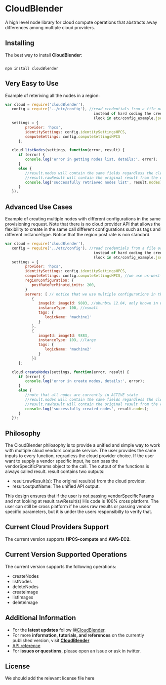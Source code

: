 # CloudBlender
A high level node library for cloud compute operations that abstracts away differences among multiple cloud providers.


## Installing
The best way to install **CloudBlender**:
<pre><code>
npm install cloudBlender
</code></pre>


## Very Easy to Use
Example of reteriving all the nodes in a region:

```javascript
var cloud = require('cloudBlender'),
   config = require('../etc/config'), //read credentials from a file or environment variable
                                        instead of hard coding the credentials!
                                        (look in etc/config_example.json for an example)
   settings = {
         provider: 'hpcs',
         identitySettings: config.identitySettingsHPCS,
         computeSettings: config.computeSettingsHPCS
      };

   cloud.listNodes(settings, function(error, result) {
      if (error) {
         console.log('error in getting nodes list, details:', error);
      }
      else {
         //result.nodes will contain the same fields regardless the cloud provider
         //result.rawResult will contain the original result from the cloud provider
         console.log('successfully retrieved nodes list', result.nodes);
      }
   });
```


## Advanced Use Cases
Example of creating multiple nodes with different configurations in the same
provisioning request. Note that there is no cloud provider API that allows the 
flexibility to create in the same call different configurations such as tags
 and different instanceType. Notice that the region post rate is non standard.

```javascript
var cloud = require('cloudBlender'),
   config = require('../etc/config'), //read credentials from a file or environment variable
                                        instead of hard coding the credentials!
                                        (look in etc/config_example.json for an example)
   settings = {
         provider: 'hpcs',
         identitySettings: config.identitySettingsHPCS,
         computeSettings: config.computeSettingsHPCS, //we use us-west-az2 in this example
         regionConfiguration: {
            postRatePerMinuteLimits: 200,
         }
         servers: [ // notice that we use multiple configurations in the same request
            {
               imageId: imageId: 9883, //ubunbtu 12.04, only known in uswest-az-2
               instanceType: 100, //xsmall
               tags: {
                  logicName: 'machine1'
               }
            },
            {
               imageId: imageId: 9883, 
               instanceType: 103, //large
               tags: {
                  logicName: 'machine2'
               }
            }]
      };

   cloud.createNodes(settings, function(error, result) {
      if (error) {
         console.log('error in create nodes, details:', error);
      }
      else {
         //note that all nodes are currently in ACTIVE state
         //result.nodes will contain the same fields regardless the cloud privider
         //result.rawResult will contain the original result from the cloud provider
         console.log('successfully created nodes', result.nodes);
      }
   });
```


## Philosophy
The CloudBlender philosophy is to provide a unified and simple way to work with multiple cloud vendors compute service.
The user provides the same inputs to every function, regradless the cloud provider choice.
If the user want to supply a vendor specific input, he can pass the vendorSpecificParams object to the call.
The output of the functions is always called result. result contains two outputs:

- result.rawResult(s): The original result(s) from the cloud provider. 
- result.outputName: The unified API output.

This design ensures that if the user is not passing vendorSpecificParams and not looking at result.rawResult(s)
His code is 100% cross platform.
The user can still be cross platform if he uses raw results or passing vendor specific parameters, but it is under 
the users responsibilty to verify that.


## Current Cloud Providers Support
The current version supports **HPCS-compute** and **AWS-EC2**.


## Current Version Supported Operations
The current version supports the following operations:

- createNodes
- listNodes
- deleteNodes
- createImage
- listImages
- deleteImage


## Additional Information
- For the **latest updates** follow [@CloudBlender](https://twitter.com/CloudBlender).
- For more **information, tutorials, and references** on the currently published version, visit [**CloudBlender**](http://somelink@hp.com)
- [API reference](/projects/TCS/repos/mutlicloud/browse/docs/Reference.md)
- For **issues or questions**, please open an issue or ask in twitter.


## License
We should add the relevant license file here
